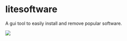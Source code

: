 litesoftware
================

A gui tool to easily install and remove popular software.

![](https://i.imgur.com/s071MEE.png)
